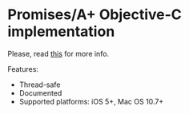 Promises/A+ Objective-C implementation
======================================

Please, read [this](http://promises-aplus.github.io/promises-spec/) for more info.

Features:

*   Thread-safe
*   Documented
*   Supported platforms: iOS 5+, Mac OS 10.7+


